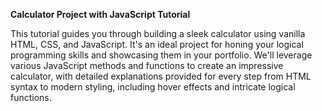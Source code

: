 **Calculator Project with JavaScript Tutorial**



This tutorial guides you through building a sleek calculator using vanilla HTML, CSS, and JavaScript. It's an ideal project for honing your logical programming skills and showcasing them in your portfolio. We'll leverage various JavaScript methods and functions to create an impressive calculator, with detailed explanations provided for every step from HTML syntax to modern styling, including hover effects and intricate logical functions.

